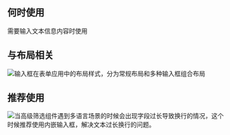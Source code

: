 ## 何时使用

需要输入文本信息内容时使用

## 与布局相关

![输入框在表单应用中的布局样式，分为常规布局和多种输入框组合布局](01)

## 推荐使用

![当高级筛选组件遇到多语言场景的时候会出现字段过长导致换行的情况，这个时候推荐使用内嵌输入框，解决文本过长换行的问题。](02)
